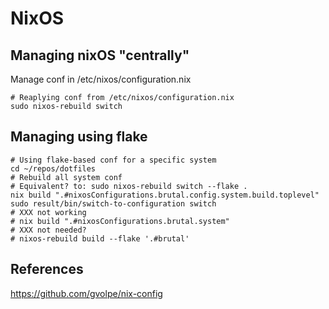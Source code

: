# NixOS

## Managing nixOS "centrally"

Manage conf in /etc/nixos/configuration.nix

```shell
# Reaplying conf from /etc/nixos/configuration.nix
sudo nixos-rebuild switch
```

## Managing using flake

```shell
# Using flake-based conf for a specific system
cd ~/repos/dotfiles
# Rebuild all system conf
# Equivalent? to: sudo nixos-rebuild switch --flake .
nix build ".#nixosConfigurations.brutal.config.system.build.toplevel"
sudo result/bin/switch-to-configuration switch
# XXX not working
# nix build ".#nixosConfigurations.brutal.system"
# XXX not needed?
# nixos-rebuild build --flake '.#brutal'
```

## References

https://github.com/gvolpe/nix-config
